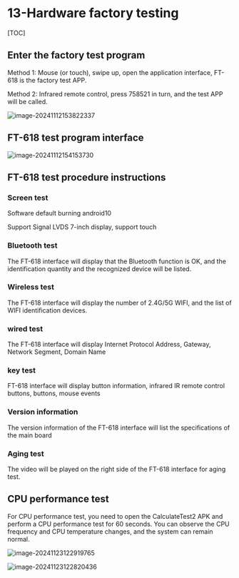 # 13-Hardware factory testing

[TOC]

## Enter the factory test program

Method 1: Mouse (or touch), swipe up, open the application interface, FT-618 is the factory test APP.

Method 2: Infrared remote control, press 758521 in turn, and the test APP will be called.

![image-20241112153822337](http://tanzhtanzh.oss-cn-shenzhen.aliyuncs.com/img/image-20241112153822337.png)



## FT-618 test program interface

![image-20241112154153730](http://tanzhtanzh.oss-cn-shenzhen.aliyuncs.com/img/image-20241112154153730.png)



## FT-618 test procedure instructions



### Screen test

Software default burning android10

Support Signal LVDS 7-inch display, support touch

### Bluetooth test

The FT-618 interface will display that the Bluetooth function is OK, and the identification quantity and the recognized device will be listed.



### Wireless test

The FT-618 interface will display the number of 2.4G/5G WIFI, and the list of WIFI identification devices.



### wired test

The FT-618 interface will display Internet Protocol Address, Gateway, Network Segment, Domain Name



### key test

FT-618 interface will display button information, infrared IR remote control buttons, buttons, mouse events



### Version information

The version information of the FT-618 interface will list the specifications of the main board



### Aging test

The video will be played on the right side of the FT-618 interface for aging test.

## CPU performance test

For CPU performance test, you need to open the CalculateTest2 APK and perform a CPU performance test for 60 seconds. You can observe the CPU frequency and CPU temperature changes, and the system can remain normal.

![image-20241123122919765](http://tanzhtanzh.oss-cn-shenzhen.aliyuncs.com/img/image-20241123122919765.png)

![image-20241123122820436](http://tanzhtanzh.oss-cn-shenzhen.aliyuncs.com/img/image-20241123122820436.png)






